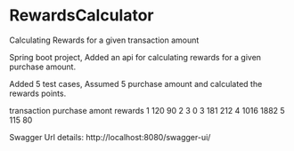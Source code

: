 # RewardsCalculator
Calculating Rewards for a given transaction amount

Spring boot project, Added an api for calculating rewards for a given purchase amount.

Added 5 test cases, Assumed 5 purchase amount and calculated the rewards points.

transaction	purchase amont	rewards
1	120	90
2	3	0
3	181	212
4	1016	1882
5	115	80


Swagger Url details:
http://localhost:8080/swagger-ui/


